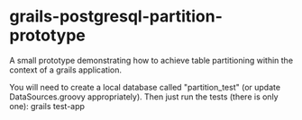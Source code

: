 grails-postgresql-partition-prototype
=====================================

A small prototype demonstrating how to achieve table partitioning within the context of a grails application. 

You will need to create a local database called "partition_test" (or update DataSources.groovy appropriately).  Then just run the tests (there is only one): grails test-app

